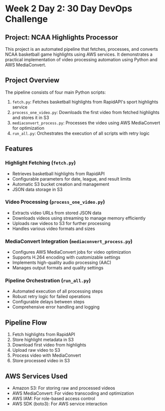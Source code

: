 # Week 2 Day 2: 30 Day DevOps Challenge

## Project: NCAA Highlights Processor

This project is an automated pipeline that fetches, processes, and converts NCAA basketball game highlights using AWS services. It demonstrates a practical implementation of video processing automation using Python and AWS MediaConvert.

## Project Overview

The pipeline consists of four main Python scripts:

1. `fetch.py`: Fetches basketball highlights from RapidAPI's sport highlights service
2. `process_one_video.py`: Downloads the first video from fetched highlights and stores it in S3
3. `mediaconvert_process.py`: Processes the video using AWS MediaConvert for optimization
4. `run_all.py`: Orchestrates the execution of all scripts with retry logic

## Features

### Highlight Fetching (`fetch.py`)

- Retrieves basketball highlights from RapidAPI
- Configurable parameters for date, league, and result limits
- Automatic S3 bucket creation and management
- JSON data storage in S3

### Video Processing (`process_one_video.py`)

- Extracts video URLs from stored JSON data
- Downloads videos using streaming to manage memory efficiently
- Uploads raw videos to S3 for further processing
- Handles various video formats and sizes

### MediaConvert Integration (`mediaconvert_process.py`)

- Configures AWS MediaConvert jobs for video optimization
- Supports H.264 encoding with customizable settings
- Implements high-quality audio processing (AAC)
- Manages output formats and quality settings

### Pipeline Orchestration (`run_all.py`)

- Automated execution of all processing steps
- Robust retry logic for failed operations
- Configurable delays between steps
- Comprehensive error handling and logging

## Pipeline Flow

1. Fetch highlights from RapidAPI
2. Store highlight metadata in S3
3. Download first video from highlights
4. Upload raw video to S3
5. Process video with MediaConvert
6. Store processed video in S3

## AWS Services Used

- Amazon S3: For storing raw and processed videos
- AWS MediaConvert: For video transcoding and optimization
- AWS IAM: For role-based access control
- AWS SDK (boto3): For AWS service interaction
